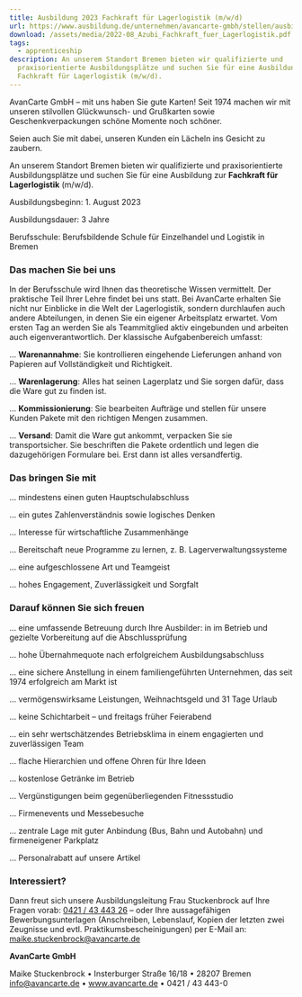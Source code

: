 ```yaml
---
title: Ausbildung 2023 Fachkraft für Lagerlogistik (m/w/d)
url: https://www.ausbildung.de/unternehmen/avancarte-gmbh/stellen/ausbildung-fachkraft-fuer-lagerlogistik-m-w-d/b0dc9829-a7ba-4364-88d3-7bb856d8c271/
download: /assets/media/2022-08_Azubi_Fachkraft_fuer_Lagerlogistik.pdf
tags:
  - apprenticeship
description: An unserem Standort Bremen bieten wir qualifizierte und
  praxisorientierte Ausbildungsplätze und suchen Sie für eine Ausbildung zur
  Fachkraft für Lagerlogistik (m/w/d).
---
```

AvanCarte GmbH – mit uns haben Sie gute Karten! Seit 1974 machen wir mit unseren stilvollen Glückwunsch- und Grußkarten sowie Geschenkverpackungen schöne Momente noch schöner.

Seien auch Sie mit dabei, unseren Kunden ein Lächeln ins Gesicht zu zaubern.

An unserem Standort Bremen bieten wir qualifizierte und praxisorientierte Ausbildungsplätze und suchen Sie für eine Ausbildung zur **Fachkraft für Lagerlogistik** (m/w/d).

Ausbildungsbeginn: 1. August 2023

Ausbildungsdauer: 3 Jahre

Berufsschule: Berufsbildende Schule für Einzelhandel und Logistik in Bremen

### Das machen Sie bei uns

In der Berufsschule wird Ihnen das theoretische Wissen vermittelt. Der praktische Teil Ihrer Lehre findet bei uns statt. Bei AvanCarte erhalten Sie nicht nur Einblicke in die Welt der Lagerlogistik, sondern durchlaufen auch andere Abteilungen, in denen Sie ein eigener Arbeitsplatz erwartet. Vom ersten Tag an werden Sie als Teammitglied aktiv eingebunden und arbeiten auch eigenverantwortlich. Der klassische Aufgabenbereich umfasst:

… **Warenannahme**: Sie kontrollieren eingehende Lieferungen anhand von Papieren auf Vollständigkeit und Richtigkeit.

… **Warenlagerung**: Alles hat seinen Lagerplatz und Sie sorgen dafür, dass die Ware gut zu finden ist.

… **Kommissionierung**: Sie bearbeiten Aufträge und stellen für unsere Kunden Pakete mit den richtigen Mengen zusammen.

… **Versand**: Damit die Ware gut ankommt, verpacken Sie sie transportsicher. Sie beschriften die Pakete ordentlich und legen die dazugehörigen Formulare bei. Erst dann ist alles versandfertig.

### Das bringen Sie mit

… mindestens einen guten Hauptschulabschluss

… ein gutes Zahlenverständnis sowie logisches Denken

… Interesse für wirtschaftliche Zusammenhänge

… Bereitschaft neue Programme zu lernen, z. B. Lagerverwaltungssysteme

… eine aufgeschlossene Art und Teamgeist

… hohes Engagement, Zuverlässigkeit und Sorgfalt

### Darauf können Sie sich freuen

… eine umfassende Betreuung durch Ihre Ausbilder: in im Betrieb und gezielte Vorbereitung auf die Abschlussprüfung

… hohe Übernahmequote nach erfolgreichem Ausbildungsabschluss

… eine sichere Anstellung in einem familiengeführten Unternehmen, das seit 1974 erfolgreich am Markt ist

… vermögenswirksame Leistungen, Weihnachtsgeld und 31 Tage Urlaub

… keine Schichtarbeit – und freitags früher Feierabend

… ein sehr wertschätzendes Betriebsklima in einem engagierten und zuverlässigen Team

… flache Hierarchien und offene Ohren für Ihre Ideen

… kostenlose Getränke im Betrieb

… Vergünstigungen beim gegenüberliegenden Fitnessstudio

… Firmenevents und Messebesuche

… zentrale Lage mit guter Anbindung (Bus, Bahn und Autobahn) und firmeneigener Parkplatz

… Personalrabatt auf unsere Artikel

### Interessiert?

Dann freut sich unsere Ausbildungsleitung Frau Stuckenbrock auf Ihre Fragen vorab: [0421 / 43 443 26](<tel: 04214344326>) – oder Ihre aussagefähigen Bewerbungsunterlagen (Anschreiben, Lebenslauf, Kopien der letzten zwei Zeugnisse und evtl. Praktikumsbescheinigungen) per E-Mail an: [maike.stuckenbrock@avancarte.de](mailto:maike.stuckenbrock@avancarte.de)

**AvanCarte GmbH**

Maike Stuckenbrock • Insterburger Straße 16/18 • 28207 Bremen\
info@avancarte.de • www.avancarte.de • 0421 / 43 443-0
